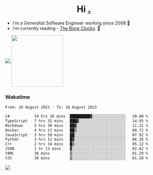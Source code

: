 <h1 align="center">Hi <a href="https://www.hackerrank.com/erasmosaraujo">.</a></h1>
 
- I'm a Generalist Software Engineer working  since 2008 🚀
- I'm currently reading - <a href="https://www.amazon.ca/Bone-Clocks-David-Mitchell/dp/0340921625">The Bone Clocks</a>. 📘
  
<p align="left">
  <a href="https://github.com/erasmosoares/github-readme-stats">
    <img
      align="center"
      src="https://github-readme-stats.vercel.app/api/top-langs/?username=erasmosoares&theme=radical&layout=compact"
    />
  </a>
  <a href="https://github.com/erasmosoares/github-readme-stats">
    <img
      align="center"
      height="165"
      src="https://github-readme-stats.vercel.app/api?username=erasmosoares&theme=radical&count_private=true&show_icons=true&custom_title=Github%20Status&hide=issues"
    />
  </a>
</p>

<!--
 ### Repo 
 
<p align="left">
 <a href="https://github.com/erasmosoares/github-readme-stats">
    <img
      align="center"
      height="165"
      src="https://github-readme-stats.vercel.app/api/pin?username=erasmosoares&repo=sample-node&title_color=fff&icon_color=f9f9f9&text_color=9f9f9f&bg_color=151515"
    />
  </a>
  <a href="https://github.com/erasmosoares/github-readme-stats">
    <img
      align="center"
      height="165"
      src="https://github-readme-stats.vercel.app/api/pin?username=erasmosoares&repo=sample-node&title_color=fff&icon_color=f9f9f9&text_color=9f9f9f&bg_color=151515"
    />
  </a>
</p>
-->

 ### Wakatime 

<!--START_SECTION:waka-->

```txt
From: 18 August 2022 - To: 18 August 2023

C#           19 hrs 20 mins  █████████▓░░░░░░░░░░░░░░░   38.40 %
TypeScript   7 hrs 32 mins   ███▓░░░░░░░░░░░░░░░░░░░░░   14.95 %
Markdown     5 hrs 38 mins   ██▓░░░░░░░░░░░░░░░░░░░░░░   11.21 %
Docker       4 hrs 23 mins   ██▒░░░░░░░░░░░░░░░░░░░░░░   08.72 %
JavaScript   3 hrs 59 mins   ██░░░░░░░░░░░░░░░░░░░░░░░   07.92 %
Python       3 hrs 12 mins   █▓░░░░░░░░░░░░░░░░░░░░░░░   06.36 %
C++          2 hrs 34 mins   █▒░░░░░░░░░░░░░░░░░░░░░░░   05.12 %
JSON         1 hr 13 mins    ▓░░░░░░░░░░░░░░░░░░░░░░░░   02.42 %
YAML         38 mins         ▒░░░░░░░░░░░░░░░░░░░░░░░░   01.29 %
CSS          38 mins         ▒░░░░░░░░░░░░░░░░░░░░░░░░   01.28 %
```

<!--END_SECTION:waka-->

![](https://komarev.com/ghpvc/?username=erasmosoares&color=brightgreen)
